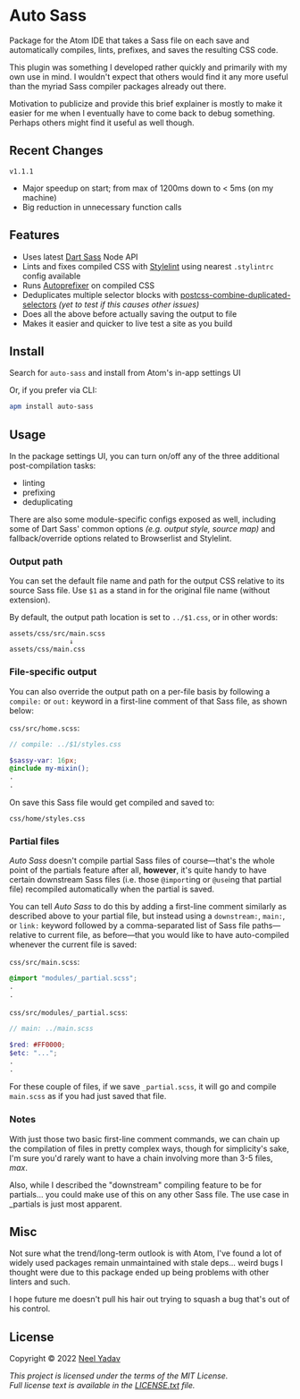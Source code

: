 
# Auto Sass

Package for the Atom IDE that takes a Sass file on each save and automatically compiles, lints, prefixes, and saves the resulting CSS code.

This plugin was something I developed rather quickly and primarily with my own use in mind. I wouldn't expect that others would find it any more useful than the myriad Sass compiler packages already out there.

Motivation to publicize and provide this brief explainer is mostly to make it easier for me when I eventually have to come back to debug something. Perhaps others might find it useful as well though.

## Recent Changes
`v1.1.1`
- Major speedup on start; from max of 1200ms down to < 5ms (on my machine)
- Big reduction in unnecessary function calls

## Features
 - Uses latest [Dart Sass](https://github.com/sass/dart-sass) Node API
 - Lints and fixes compiled CSS with [Stylelint](https://github.com/stylelint/stylelint) using nearest `.stylintrc` config available
 - Runs [Autoprefixer](https://github.com/postcss/autoprefixer) on compiled CSS
 - Deduplicates multiple selector blocks with [postcss-combine-duplicated-selectors](https://github.com/ChristianMurphy/postcss-combine-duplicated-selectors) _(yet to test if this causes other issues)_
 - Does all the above before actually saving the output to file
 - Makes it easier and quicker to live test a site as you build

## Install

Search for `auto-sass` and install from Atom's in-app settings UI

Or, if you prefer via CLI:
```bash
apm install auto-sass
```

## Usage

In the package settings UI, you can turn on/off any of the three additional post-compilation tasks:
* linting
* prefixing
* deduplicating

There are also some module-specific configs exposed as well, including some of Dart Sass' common options _(e.g. output style, source map)_ and fallback/override options related to Browserlist and Stylelint.

### Output path
You can set the default file name and path for the output CSS relative to its source Sass file. Use `$1` as a stand in for the original file name (without extension).

By default, the output path location is set to `../$1.css`, or in other words:
```
assets/css/src/main.scss
               ↓
assets/css/main.css
```

### File-specific output

You can also override the output path on a per-file basis by following a `compile:` or `out:` keyword in a first-line comment of that Sass file, as shown below:

`css/src/home.scss`:
```scss
// compile: ../$1/styles.css

$sassy-var: 16px;
@include my-mixin();
.
.
```
On save this Sass file would get compiled and saved to:

`css/home/styles.css`

### Partial files

_Auto Sass_ doesn't compile partial Sass files of course—that's the whole point of the partials feature after all, **however**, it's quite handy to have certain downstream Sass files (i.e. those `@import`ing or `@use`ing that partial file) recompiled automatically when the partial is saved.

You can tell _Auto Sass_ to do this by adding a first-line comment similarly as described above to your partial file, but instead using a `downstream:`, `main:`, or `link:` keyword followed by a comma-separated list of Sass file paths—relative to current file, as before—that you would like to have auto-compiled whenever the current file is saved:

`css/src/main.scss`:
```scss
@import "modules/_partial.scss";
.
.
```

`css/src/modules/_partial.scss`:
```scss
// main: ../main.scss

$red: #FF0000;
$etc: "...";
.
.
```

For these couple of files, if we save `_partial.scss`, it will go and compile `main.scss` as if you had just saved that file.

### Notes

With just those two basic first-line comment commands, we can chain up the compilation of files in pretty complex ways, though for simplicity's sake, I'm sure you'd rarely want to have a chain involving more than 3-5 files, _max_.

Also, while I described the "downstream" compiling feature to be for partials... you could make use of this on any other Sass file. The use case in _partials is just most apparent.

## Misc

Not sure what the trend/long-term outlook is with Atom, I've found a lot of widely used packages remain unmaintained with stale deps... weird bugs I thought were due to this package ended up being problems with other linters and such.

I hope future me doesn't pull his hair out trying to squash a bug that's out of his control.

## License

Copyright © 2022 [Neel Yadav](https://neelyadav.com)

_This project is licensed under the terms of the MIT License._<br>_Full license text is available in the [LICENSE.txt](https://github.com/nlydv/auto-sass/blob/master/LICENSE.txt) file._
